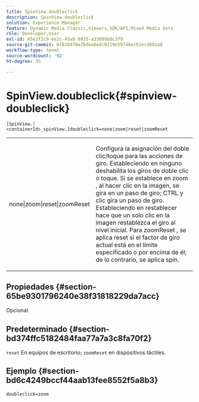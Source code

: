 ```yaml
---
title: SpinView.doubleclick
description: SpinView.doubleclick
solution: Experience Manager
feature: Dynamic Media Classic,Viewers,SDK/API,Mixed Media Sets
role: Developer,User
exl-id: 65e2f2c9-ee2c-45a8-9935-a33089b8c379
source-git-commit: 6f838470a7bdea8e8c0219e59746ec82ecd802a8
workflow-type: tm+mt
source-wordcount: '92'
ht-degree: 3%

---
```


# SpinView.doubleclick{#spinview-doubleclick}

`[SpinView.|<containerId>_spinView.]doubleclick=none|zoom|reset|zoomReset`

<table id="table_2D828A5750644B9CB95A2989C36F15F1"> 
 <tbody> 
  <tr> 
   <td colname="col1"> <p> <span class="codeph"> none|zoom|reset|zoomReset </span> </p> </td> 
   <td colname="col2"> <p> Configura la asignación del doble clic/toque para las acciones de giro. Estableciendo en <span class="codeph"> ninguno </span> deshabilita los giros de doble clic o toque. Si se establece en <span class="codeph"> zoom </span>, al hacer clic en la imagen, se gira en un paso de giro; CTRL y clic gira un paso de giro. Estableciendo en <span class="codeph"> restablecer </span> hace que un solo clic en la imagen restablezca el giro al nivel inicial. Para <span class="codeph"> zoomReset </span>, se aplica reset si el factor de giro actual está en el límite especificado o por encima de él; de lo contrario, se aplica spin. </p> </td> 
  </tr> 
 </tbody> 
</table>

## Propiedades {#section-65be9301796240e38f31818229da7acc}

Opcional.

## Predeterminado {#section-bd374ffc5182484faa77a7a3c8fa70f2}

`reset` En equipos de escritorio; `zoomReset` en dispositivos táctiles.

## Ejemplo {#section-bd6c4249bccf44aab13fee8552f5a8b3}

`doubleclick=zoom`
